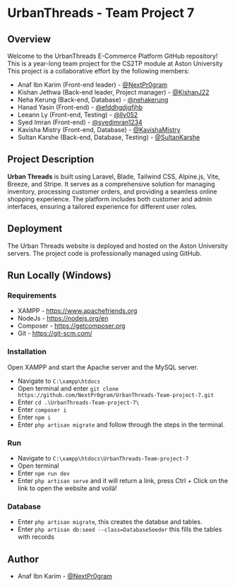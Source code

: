 
# UrbanThreads - Team Project 7

## Overview
Welcome to the UrbanThreads E-Commerce Platform GitHub repository!
This is a year-long team project for the CS2TP module at Aston University
This project is a collaborative effort by the following members:
- Anaf Ibn Karim (Front-end leader) - [@NextPr0gram](https://github.com/NextPr0gram)
- Kishan Jethwa (Back-end leader, Project manager) - [@KishanJ22 ](https://github.com/KishanJ22)
- Neha Kerung (Back-end, Database) - [@nehakerung](https://github.com/nehakerung)
- Hanad Yasin (Front-end) - [@efddhgdjgfjhb](https://github.com/efddhgdjgfjhb)
- Leeann Ly (Front-end, Testing) - [@lly052](https://github.com/lly052)
- Syed Imran (Front-end) - [@syedimran1234](https://github.com/syedimran1234)
- Kavisha Mistry (Front-end, Database) - [@KavishaMistry](https://github.com/KavishaMistry)
- Sultan Karshe (Back-end, Database, Testing) - [@SultanKarshe](https://github.com/SultanKarshe)

## Project Description
**Urban Threads** is built using Laravel, Blade, Tailwind CSS, Alpine.js, Vite, Breeze, and Stripe. It serves as a comprehensive solution for managing inventory, processing customer orders, and providing a seamless online shopping experience. The platform includes both customer and admin interfaces, ensuring a tailored experience for different user roles.

## Deployment
The Urban Threads website is deployed and hosted on the Aston University servers. The project code is professionally managed using GitHub.

## Run Locally (Windows)

### Requirements
- XAMPP - https://www.apachefriends.org 
- NodeJs - https://nodejs.org/en 
- Composer - https://getcomposer.org
- Git - https://git-scm.com/

### Installation

Open XAMPP and start the Apache server and the MySQL server.
- Navigate to `C:\xampp\htdocs`
- Open terminal and enter `git clone https://github.com/NextPr0gram/UrbanThreads-Team-project-7.git`
- Enter `cd .\UrbanThreads-Team-project-7\`
- Enter `composer i`
- Enter `npm i`
- Enter `php artisan migrate` and follow through the steps in the terminal.

### Run
- Navigate to `C:\xampp\htdocs\UrbanThreads-Team-project-7`
- Open terminal
- Enter `npm run dev`
- Enter `php artisan serve` and it will return a link, press Ctrl + Click on the link to open the website and voilà!

### Database
- Enter `php artisan migrate`, this creates the databse and tables.
- Enter `php artisan db:seed --class=DatabaseSeeder` this fills the tables with records

## Author

- Anaf Ibn Karim - [@NextPr0gram](https://www.github.com/NextPr0gram)


